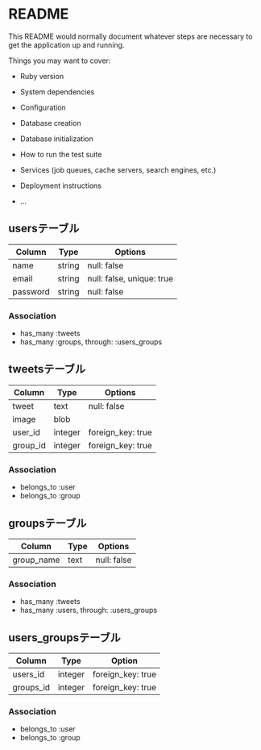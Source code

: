 # README

This README would normally document whatever steps are necessary to get the
application up and running.

Things you may want to cover:

* Ruby version

* System dependencies

* Configuration

* Database creation

* Database initialization

* How to run the test suite

* Services (job queues, cache servers, search engines, etc.)

* Deployment instructions

* ...

## usersテーブル
|Column|Type|Options|
|------|----|-------|
|name|string|null: false|
|email|string|null: false, unique: true|
|password|string|null: false|


### Association
- has_many :tweets
- has_many :groups, through: :users_groups

## tweetsテーブル
|Column|Type|Options|
|------|----|-------|
|tweet|text|null: false|
|image|blob|
|user_id|integer|foreign_key: true|
|group_id|integer|foreign_key: true|

### Association
- belongs_to :user
- belongs_to :group


## groupsテーブル
|Column|Type|Options|
|------|----|-------|
|group_name|text|null: false|

### Association
- has_many :tweets
- has_many :users, through: :users_groups


## users_groupsテーブル
|Column|Type|Option|
|------|----|------|
|users_id|integer|foreign_key: true|
|groups_id|integer|foreign_key: true|

### Association
- belongs_to :user
- belongs_to :group
